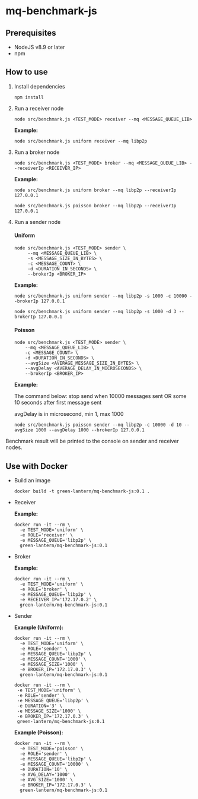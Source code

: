 # mq-benchmark-js

## Prerequisites

- NodeJS v8.9 or later
- npm

## How to use

1. Install dependencies

    ```
    npm install
    ```

2. Run a receiver node

    ```
    node src/benchmark.js <TEST_MODE> receiver --mq <MESSAGE_QUEUE_LIB>
    ```

    **Example:**

    ```
    node src/benchmark.js uniform receiver --mq libp2p
    ```


3. Run a broker node

    ```
    node src/benchmark.js <TEST_MODE> broker --mq <MESSAGE_QUEUE_LIB> --receiverIp <RECEIVER_IP>
    ```

    **Example:**

    ```
    node src/benchmark.js uniform broker --mq libp2p --receiverIp 127.0.0.1
    ```

    ```
    node src/benchmark.js poisson broker --mq libp2p --receiverIp 127.0.0.1
    ```

4. Run a sender node

    #### Uniform

    ```
    node src/benchmark.js <TEST_MODE> sender \
         --mq <MESSAGE_QUEUE_LIB> \
         -s <MESSAGE_SIZE_IN_BYTES> \
         -c <MESSAGE_COUNT> \
         -d <DURATION_IN_SECONDS> \
         --brokerIp <BROKER_IP>
    ```

    **Example:**

    ```
    node src/benchmark.js uniform sender --mq libp2p -s 1000 -c 10000 --brokerIp 127.0.0.1
    ```

    ```
    node src/benchmark.js uniform sender --mq libp2p -s 1000 -d 3 --brokerIp 127.0.0.1
    ```

    #### Poisson

     ```
    node src/benchmark.js <TEST_MODE> sender \
         --mq <MESSAGE_QUEUE_LIB> \
         -c <MESSAGE_COUNT> \
         -d <DURATION_IN_SECONDS> \
         --avgSize <AVERAGE_MESSAGE_SIZE_IN_BYTES> \
         --avgDelay <AVERAGE_DELAY_IN_MICROSECONDS> \
         --brokerIp <BROKER_IP>
    ```

    **Example:**

    The command below: stop send when 10000 messages sent OR some 10 seconds after first message sent

    avgDelay is in microsecond, min 1, max 1000

    ```
    node src/benchmark.js poisson sender --mq libp2p -c 10000 -d 10 --avgSize 1000 --avgDelay 1000 --brokerIp 127.0.0.1
    ```

Benchmark result will be printed to the console on sender and receiver nodes.

## Use with Docker

- Build an image
    
    ```
    docker build -t green-lantern/mq-benchmark-js:0.1 .
    ```

- Receiver

    **Example:**

    ```
    docker run -it --rm \
      -e TEST_MODE='uniform' \
      -e ROLE='receiver' \
      -e MESSAGE_QUEUE='libp2p' \
      green-lantern/mq-benchmark-js:0.1
    ```

- Broker
    
    **Example:**

    ```
    docker run -it --rm \
      -e TEST_MODE='uniform' \
      -e ROLE='broker' \
      -e MESSAGE_QUEUE='libp2p' \
      -e RECEIVER_IP='172.17.0.2' \
      green-lantern/mq-benchmark-js:0.1
    ```

- Sender

    **Example (Uniform):**

    ```
    docker run -it --rm \
      -e TEST_MODE='uniform' \
      -e ROLE='sender' \
      -e MESSAGE_QUEUE='libp2p' \
      -e MESSAGE_COUNT='1000' \
      -e MESSAGE_SIZE='1000' \
      -e BROKER_IP='172.17.0.3' \
      green-lantern/mq-benchmark-js:0.1
    ```

     ```
    docker run -it --rm \
      -e TEST_MODE='uniform' \
      -e ROLE='sender' \
      -e MESSAGE_QUEUE='libp2p' \
      -e DURATION='3' \
      -e MESSAGE_SIZE='1000' \
      -e BROKER_IP='172.17.0.3' \
      green-lantern/mq-benchmark-js:0.1
    ```

    **Example (Poisson):**

    ```
    docker run -it --rm \
      -e TEST_MODE='poisson' \
      -e ROLE='sender' \
      -e MESSAGE_QUEUE='libp2p' \
      -e MESSAGE_COUNT='10000' \
      -e DURATION='10' \
      -e AVG_DELAY='1000' \
      -e AVG_SIZE='1000' \
      -e BROKER_IP='172.17.0.3' \
      green-lantern/mq-benchmark-js:0.1
    ```
